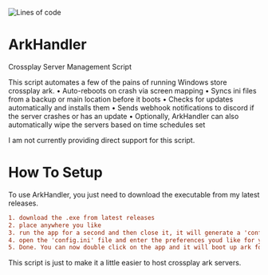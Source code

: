 ![Lines of code](https://img.shields.io/tokei/lines/github/vertyco/ArkHandler?style=plastic)

# ArkHandler
Crossplay Server Management Script

This script automates a few of the pains of running Windows store crossplay ark.
• Auto-reboots on crash via screen mapping
• Syncs ini files from a backup or main location before it boots
• Checks for updates automatically and installs them
• Sends webhook notifications to discord if the server crashes or has an update
• Optionally, ArkHandler can also automatically wipe the servers based on time schedules set

I am not currently providing direct support for this script.


# How To Setup
To use ArkHandler, you just need to download the executable from my latest releases.
```ini
1. download the .exe from latest releases
2. place anywhere you like
3. run the app for a second and then close it, it will generate a 'config.ini' file that you can customize
4. open the 'config.ini' file and enter the preferences youd like for your server
5. Done. You can now double click on the app and it will boot up ark for you
```

This script is just to make it a little easier to host crossplay ark servers.